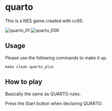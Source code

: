 # quarto
This is a NES game created with cc65.

![quarto_01](https://user-images.githubusercontent.com/18201911/133384111-efef8792-9044-4b02-8b93-5742c6184955.png) ![quarto_006](https://user-images.githubusercontent.com/18201911/133974952-5c41c100-77d1-4ec0-a253-4ac41d234343.png)



## Usage
Please use the following commands to make it up.
```
make clean quarto_plus
```


## How to play

Basically the same as QUARTO rules.

Press the Start button when declaring QUARTO.
